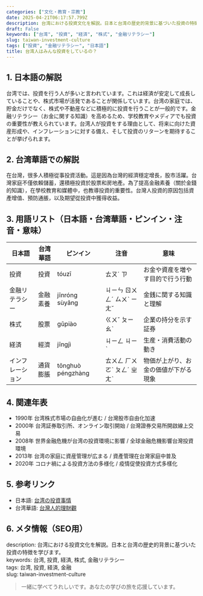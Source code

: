 ```yaml
---
categories: ["文化・教育・宗教"]
date: 2025-04-21T06:17:57.799Z
description: 台湾における投資文化を解説。日本と台湾の歴史的背景に基づいた投資の特徴を学びます。
draft: False
keywords: ["台湾", "投資", "経済", "株式", "金融リテラシー"]
slug: taiwan-investment-culture
tags: ["投資", "金融リテラシー", "日本語"]
title: 台湾人はみんな投資をしているの？
---
```




## 1. 日本語の解説  
台湾では、投資を行う人が多いと言われています。これは経済が安定して成長していることや、株式市場が活発であることが関係しています。台湾の家庭では、貯金だけでなく、株式や不動産などに積極的に投資を行うことが一般的です。金融リテラシー（お金に関する知識）を高めるため、学校教育やメディアでも投資の重要性が教えられています。台湾人が投資をする理由として、将来に向けた資産形成や、インフレーションに対する備え、そして投資のリターンを期待することが挙げられます。

## 2. 台湾華語での解説  
在台灣，很多人積極從事投資活動。這是因為台灣的經濟穩定增長，股市活躍。台灣家庭不僅依賴儲蓄，還積極投資於股票和房地產。為了提高金融素養（關於金錢的知識），在學校教育和媒體中，也教導投資的重要性。台灣人投資的原因包括資產增值、預防通脹，以及期望從投資中獲得收益。

## 3. 用語リスト（日本語・台湾華語・ピンイン・注音・意味）  

| 日本語     | 台湾華語     | ピンイン       | 注音       | 意味                           |
|------------|--------------|----------------|------------|--------------------------------|
| 投資       | 投資         | tóuzī          | ㄊㄡˊ ㄗ    | お金や資産を増やす目的で行う行動 |
| 金融リテラシー | 金融素養     | jīnróng sùyǎng | ㄐㄧㄣ ㄖㄨㄥˊ ㄙㄨˋ ㄧㄤˇ | 金銭に関する知識と理解           |
| 株式       | 股票         | gǔpiào         | ㄍㄨˇ ㄆㄧㄠˋ  | 企業の持分を示す証券             |
| 経済       | 經濟         | jīngjì         | ㄐㄧㄥ ㄐㄧˋ  | 生産・消費活動の動き             |
| インフレーション | 通貨膨脹     | tōnghuò péngzhàng | ㄊㄨㄥ ㄏㄨㄛˋ ㄆㄥˊ ㄓㄤˋ | 物価が上がり、お金の価値が下がる現象 |

## 4. 関連年表  
- 1990年 台湾株式市場の自由化が進む / 台灣股市自由化加速  
- 2000年 台湾証券取引所、オンライン取引開始 / 台灣證券交易所開啟線上交易  
- 2008年 世界金融危機が台湾の投資環境に影響 / 全球金融危機影響台灣投資環境  
- 2013年 台湾の家庭に資産管理が広まる / 資產管理在台灣家庭中普及  
- 2020年 コロナ禍による投資方法の多様化 / 疫情促使投資方式多樣化  

## 5. 参考リンク  
- 日本語: [台湾の投資事情](https://www.jetro.go.jp/biznews/2021/01/ee1a4c13450b89f3.html)  
- 台湾華語: [台灣人的理財觀](https://www.cw.com.tw/article/5101303)

## 6. メタ情報（SEO用）  
description: 台湾における投資文化を解説。日本と台湾の歴史的背景に基づいた投資の特徴を学びます。  
keywords: 台湾, 投資, 経済, 株式, 金融リテラシー  
tags: 台湾, 投資, 経済, 金融  
slug: taiwan-investment-culture

> 一緒に学べてうれしいです。あなたの学びの旅を応援しています。